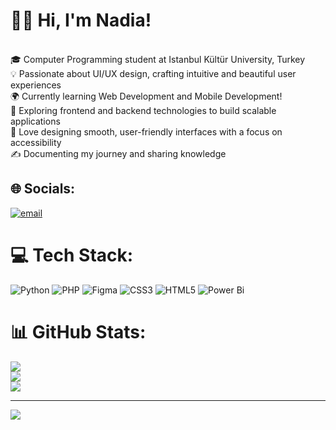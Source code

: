 # 👋🏻 Hi, I'm Nadia! 
<br> 🎓 Computer Programming student at Istanbul Kültür University, Turkey  <br> 💡 Passionate about UI/UX design, crafting intuitive and beautiful user experiences  <br> 🌍 Currently learning Web Development and Mobile Development!<br> 🚀 Exploring frontend and backend technologies to build scalable applications  <br> 🎨 Love designing smooth, user-friendly interfaces with a focus on accessibility  <br> ✍️ Documenting my journey and sharing knowledge 


## 🌐 Socials:
[![email](https://img.shields.io/badge/Email-D14836?logo=gmail&logoColor=white)](mailto:nadiahemati0@gmail.com) 

# 💻 Tech Stack:
![Python](https://img.shields.io/badge/python-3670A0?style=for-the-badge&logo=python&logoColor=ffdd54) ![PHP](https://img.shields.io/badge/php-%23777BB4.svg?style=for-the-badge&logo=php&logoColor=white) ![Figma](https://img.shields.io/badge/figma-%23F24E1E.svg?style=for-the-badge&logo=figma&logoColor=white) ![CSS3](https://img.shields.io/badge/css3-%231572B6.svg?style=for-the-badge&logo=css3&logoColor=white) ![HTML5](https://img.shields.io/badge/html5-%23E34F26.svg?style=for-the-badge&logo=html5&logoColor=white) ![Power Bi](https://img.shields.io/badge/power_bi-F2C811?style=for-the-badge&logo=powerbi&logoColor=black)

# 📊 GitHub Stats:
![](https://github-readme-stats.vercel.app/api?username=nadiahemati&theme=radical&hide_border=false&include_all_commits=false&count_private=false)<br/>
![](https://github-readme-streak-stats.herokuapp.com/?user=nadiahemati&theme=radical&hide_border=false)<br/>
![](https://github-readme-stats.vercel.app/api/top-langs/?username=nadiahemati&theme=radical&hide_border=false&include_all_commits=false&count_private=false&layout=compact)

---
[![](https://visitcount.itsvg.in/api?id=nadiahemati&icon=0&color=1)](https://visitcount.itsvg.in)

<!-- Proudly created with GPRM ( https://gprm.itsvg.in ) -->

